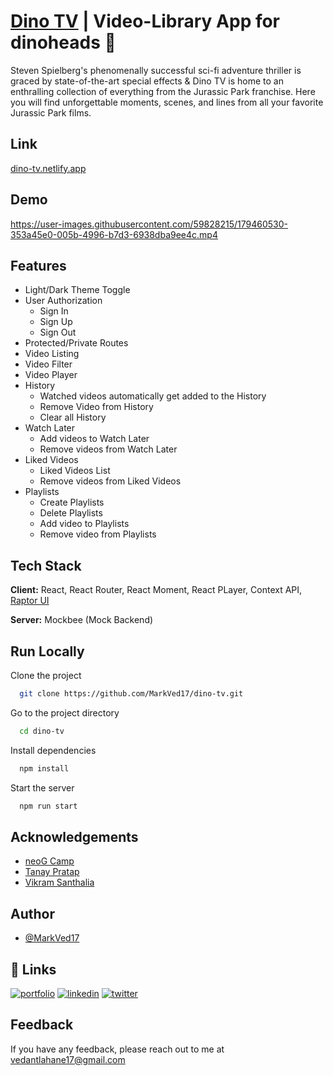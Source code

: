 
# [Dino TV](https://dino-tv.netlify.app/) | Video-Library App for dinoheads 🎥

Steven Spielberg's phenomenally successful sci-fi adventure thriller is graced by state-of-the-art special effects & Dino TV is home to an enthralling collection of everything from the Jurassic Park franchise. Here you will find unforgettable moments, scenes, and lines from all your favorite Jurassic Park films.

## Link

[dino-tv.netlify.app](https://dino-tv.netlify.app/)

## Demo

https://user-images.githubusercontent.com/59828215/179460530-353a45e0-005b-4996-b7d3-6938dba9ee4c.mp4

## Features

- Light/Dark Theme Toggle
- User Authorization
    - Sign In
    - Sign Up
    - Sign Out
- Protected/Private Routes
- Video Listing
- Video Filter
- Video Player
- History
    - Watched videos automatically get added to the History
    - Remove Video from History
    - Clear all History
- Watch Later
    - Add videos to Watch Later
    - Remove videos from Watch Later
- Liked Videos
    - Liked Videos List
    - Remove videos from Liked Videos
- Playlists
    - Create Playlists
    - Delete Playlists
    - Add video to Playlists
    - Remove video from Playlists

## Tech Stack

**Client:** React, React Router, React Moment, React PLayer, Context API, [Raptor UI](https://raptor-ui.netlify.app/)

**Server:** Mockbee (Mock Backend)


## Run Locally

Clone the project

```bash
  git clone https://github.com/MarkVed17/dino-tv.git
```

Go to the project directory

```bash
  cd dino-tv
```

Install dependencies

```bash
  npm install
```

Start the server

```bash
  npm run start
```

## Acknowledgements

 - [neoG Camp](https://neog.camp/)
 - [Tanay Pratap](https://twitter.com/tanaypratap)
 - [Vikram Santhalia](https://twitter.com/VikramSanthalia)


## Author

- [@MarkVed17](https://github.com/MarkVed17)


## 🔗 Links
[![portfolio](https://img.shields.io/badge/my_portfolio-000?style=for-the-badge&logo=ko-fi&logoColor=white)](https://vedantlahane.netlify.app/)
[![linkedin](https://img.shields.io/badge/linkedin-0A66C2?style=for-the-badge&logo=linkedin&logoColor=white)](https://www.linkedin.com/in/vedantlahane/)
[![twitter](https://img.shields.io/badge/twitter-1DA1F2?style=for-the-badge&logo=twitter&logoColor=white)](https://twitter.com/LahaneVedant)


## Feedback

If you have any feedback, please reach out to me at vedantlahane17@gmail.com

